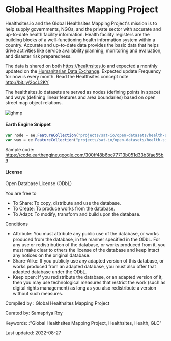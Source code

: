 # Global Healthsites Mapping Project

Healthsites.io and the Global Healthsites Mapping Project's mission is to help supply governments, NGOs, and the private sector with accurate and up-to-date health facility information. Health facility registers are the building blocks of a well-functioning health information system within a country. Accurate and up-to-date data provides the basic data that helps drive activities like service availability planning, monitoring and evaluation, and disaster risk preparedness.

The data is shared on both https://healthsites.io and expected a monthly updated on the [Humanitarian Data Exchange](https://data.humdata.org/organization/healthsites). Expected update Frequency for now is every month. Read the Healthsites concept note http://bit.ly/2ocL2KY

The healthsites.io datasets are served as nodes (defining points in space) and ways (defining linear features and area boundaries) based on open street map object relations.

![ghmp](https://user-images.githubusercontent.com/6677629/116788727-e3cf3a00-aa70-11eb-80f5-4430f8f28943.gif)

#### Earth Engine Snippet

```js
var node = ee.FeatureCollection("projects/sat-io/open-datasets/health-site-node");
var way = ee.FeatureCollection("projects/sat-io/open-datasets/health-site-way");
```

Sample code: https://code.earthengine.google.com/300ff48b6bc77713b051d33b3fae55b9


#### License

Open Database License (ODbL)

You are free to

* To Share: To copy, distribute and use the database.
* To Create: To produce works from the database.
* To Adapt: To modify, transform and build upon the database.

Conditions

* Attribute: You must attribute any public use of the database, or works produced from the database, in the manner specified in the ODbL. For any use or redistribution of the database, or works produced from it, you must make clear to others the license of the database and keep intact any notices on the original database.
* Share-Alike: If you publicly use any adapted version of this database, or works produced from an adapted database, you must also offer that adapted database under the ODbL.
* Keep open: If you redistribute the database, or an adapted version of it, then you may use technological measures that restrict the work (such as digital rights management) as long as you also redistribute a version without such measures.

Compiled by : Global Healthsites Mapping Project

Curated by: Samapriya Roy

Keywords: :"Global Healthsites Mapping Project, Healthsites, Health, GLC"

Last updated: 2022-08-27
